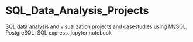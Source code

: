 # SQL_Data_Analysis_Projects
 SQL data analysis and visualization projects and casestudies using MySQL, PostgreSQL, SQL express, jupyter notebook
